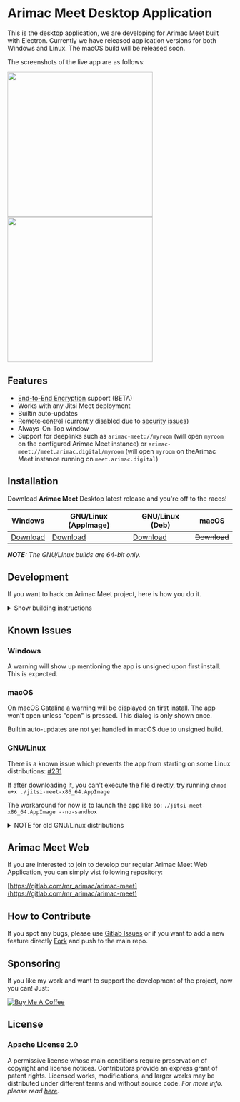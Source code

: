 # Arimac Meet Desktop Application

This is the desktop application, we are developing for Arimac Meet built with Electron.  Currently we have released application versions for both Windows and Linux. The macOS build will be released soon.

The screenshots of the live app are as follows:

<img src="https://gitlab.com/mr_arimac/arimac-meet-desktop-app/-/raw/main/resources/screenshots/1.jpeg" height="325"> <img src="https://gitlab.com/mr_arimac/arimac-meet-desktop-app/-/raw/main/resources/screenshots/3.jpeg" height="325"> 

  
## Features

- [End-to-End Encryption](https://jitsi.org/blog/e2ee/) support (BETA)
- Works with any Jitsi Meet deployment
- Builtin auto-updates
- ~~Remote control~~ (currently disabled due to [security issues](https://github.com/jitsi/security-advisories/blob/master/advisories/JSA-2020-0001.md))
- Always-On-Top window
- Support for deeplinks such as `arimac-meet://myroom` (will open `myroom` on the configured Arimac Meet instance) or `arimac-meet://meet.arimac.digital/myroom` (will open `myroom` on theArimac Meet instance running on `meet.arimac.digital`)

## Installation

Download **Arimac Meet** Desktop latest release and you're off to the races!

| Windows | GNU/Linux (AppImage) | GNU/Linux (Deb) | macOS |
| -- | -- | -- | -- |
| [Download](https://arimaccommon.blob.core.windows.net/arimac-meet/arimac_meet_setup.exe) | [Download](https://arimaccommon.blob.core.windows.net/arimac-meet/arimac_meet_package-x86_64.AppImage) | [Download](https://arimaccommon.blob.core.windows.net/arimac-meet/arimac_meet_package-amd64.deb) | ~~Download~~ | 

***NOTE:** The GNU/LInux builds are 64-bit only.*

## Development

If you want to hack on Arimac Meet project, here is how you do it.

<details><summary>Show building instructions</summary>

#### Installing dependencies

Install Node.js 12 first (or if you use [nvm](https://github.com/nvm-sh/nvm), switch to Node.js 12 by running `nvm use`).

<details><summary>Extra dependencies for Windows</summary>

```bash
npm install --global --production windows-build-tools
npm config set msvs_version 2017
```
</details>

<details><summary>Extra dependencies for GNU/Linux</summary>

X11, PNG and zlib development packages are necessary. On Debian-like systems then can be installed as follows:

```bash
sudo apt install libx11-dev zlib1g-dev libpng-dev libxtst-dev
```
</details>

Install all required packages:

```bash
npm install
```

#### Starting in development mode

```bash
npm start
```

The debugger tools are available when running in dev mode and can be activated with keyboard shortcuts as defined here https://github.com/sindresorhus/electron-debug#features.

It can also be displayed automatically from the `SHOW_DEV_TOOLS` environment variable such as:

```bash
SHOW_DEV_TOOLS=true npm start
```
or from the application `--show-dev-tools` command line flag.

#### Building the production distribution

```bash
npm run dist
```

</details>

## Known Issues

### Windows
A warning will show up mentioning the app is unsigned upon first install. This is expected.

### macOS
On macOS Catalina a warning will be displayed on first install. The app won't open unless "open" is pressed. This dialog is only shown once.

Builtin auto-updates are not yet handled in macOS due to unsigned build.

### GNU/Linux
There is a known issue which prevents the app from starting on some Linux distributions: [#231](https://github.com/jitsi/jitsi-meet-electron/issues/231)

If after downloading it, you can't execute the file directly, try running `chmod u+x ./jitsi-meet-x86_64.AppImage`

The workaround for now is to launch the app like so: `./jitsi-meet-x86_64.AppImage --no-sandbox`

<details><summary>NOTE for old GNU/Linux distributions</summary>

You might get the following error:

```
FATAL:nss_util.cc(632)] NSS_VersionCheck("3.26") failed. NSS >= 3.26 is required.
Please upgrade to the latest NSS, and if you still get this error, contact your
distribution maintainer.
```

If you do, please install NSS (example for Debian / Ubuntu):

```bash
sudo apt-get install libnss3
```

</details>

## Arimac Meet Web

If you are interested to join to develop our regular Arimac Meet Web Application, you can simply vist following repository:

[https://gitlab.com/mr_arimac/arimac-meet](https://gitlab.com/mr_arimac/arimac-meet)

## How to Contribute

If you spot any bugs, please use  [Gitlab Issues](https://gitlab.com/mr_arimac/arimac-meet-desktop-app/-/issues)  or if you want to add a new feature directly   [Fork](https://gitlab.com/mr_arimac/arimac-meet-desktop-app/-/forks/new) and push to the main repo.

## Sponsoring

If you like my work and want to support the development of the project, now you can! Just:

[![Buy Me A Coffee](https://camo.githubusercontent.com/0f3e240e3bc1e7876ec84f7d3e224eb01144293e5a74e7f53df732d656bfc325/68747470733a2f2f7265732e636c6f7564696e6172792e636f6d2f70616e722f696d6167652f75706c6f61642f76313537393337343730352f6275796d6561636f666665655f793679766f762e737667)](https://manoranjana.me)

## License

### Apache License 2.0

A permissive license whose main conditions require preservation of copyright and license notices. Contributors provide an express grant of patent rights. Licensed works, modifications, and larger works may be distributed under different terms and without source code.
*For more info. please read [here](https://www.apache.org/licenses/LICENSE-2.0).*
